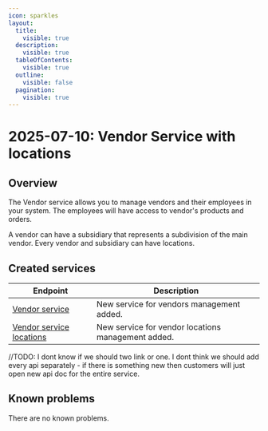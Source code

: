 ```yaml
---
icon: sparkles
layout:
  title:
    visible: true
  description:
    visible: true
  tableOfContents:
    visible: true
  outline:
    visible: false
  pagination:
    visible: true
---
```


# 2025-07-10: Vendor Service with locations

## Overview

The Vendor service allows you to manage vendors and their employees in your system. The employees will have access to vendor's products and orders.

A vendor can have a subsidiary that represents a subdivision of the main vendor. Every vendor and subsidiary can have locations.

## Created services

| Endpoint                                                                                                                                                                    | Description                                        |
|-----------------------------------------------------------------------------------------------------------------------------------------------------------------------------|----------------------------------------------------|
| [Vendor service](https://developer.emporix.io/api-guides-and-references/companies-and-customers/vendor/api-reference/NO_CLUE_WHERE_TO_GET_THIS_FOR_A_NEW_SERVICE)           | New service for vendors management added.          |
| [Vendor service locations](https://developer.emporix.io/api-guides-and-references/companies-and-customers/vendor/api-reference/NO_CLUE_WHERE_TO_GET_THIS_FOR_A_NEW_SERVICE) | New service for vendor locations management added. |
//TODO: I dont know if we should two link or one. I dont think we should add every api separately - if there is something new then customers will just open new api doc for the entire service. 
## Known problems

There are no known problems.

